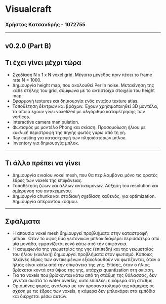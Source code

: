 # Visualcraft
### Χρήστος Κατσανδρής - 1072755

---

## v0.2.0 (Part B)

## Τι έχει γίνει μέχρι τώρα

- Σχεδίαση N x 1 x N voxel grid. Μέγιστο μέγεθος πριν πέσει το frame rate N = 1000.
- Δημιουργία height map, που ακολουθεί Perlin noise. Μετακίνηση της κάθε στήλης του grid, σύμφωνα με το αντίστοιχο στοιχείο του height map.
- Εφαρμογή textures και δημιουργία ενός ενιαίου texture atlas.
- Τοποθέτηση δέντρων και βράχων. Έχουν χρησιμοποιηθεί 3D μοντέλα, τα οποία έχουν γίνει voxelized με αλγόριθμο καταμέτρησης των vertices.
- Interactive camera manipulation.
- Φωτισμός με μοντέλο Phong και σκίαση. Προσομοίωση ήλιου με κυκλική περιστροφή της πηγής φωτός γύρω από τη γη.
- Ray casting για καταστροφή των πλησιέστερων μπλοκ.
- Inventory για δημιουργία μπλοκ.

---

## Τι άλλο πρέπει να γίνει

- Δημιουργία ενιαίου voxel mesh, που θα περιλαμβάνει μόνο τις ορατές έδρες των voxels της επιφάνειας.
- Τοποθέτηση ζώων και άλλων αντικειμένων. Αύξηση του resolution και σμίκρυνση του αντικειμένου.
- Δημιουργία chunks και σταδιακή σχεδίαση καθενός, για optimization. Δημιουργία απέραντου κόσμου.

---

## Σφάλματα

- Η απουσία voxel mesh δημιουργεί προβλήματα στην καταστροφή μπλοκ. Όταν το ύψος δύο γειτονικών μπλοκ διαφέρει περισσότερο από μία μονάδα, εμφανίζεται κενό κάτω από την επιφάνεια.
- Η ασυμφωνία της γεωμετρίας της γης (επίπεδη) και της γεωμετρίας του ήλιου (κυκλική) δημιουργεί προβλήματα στον φωτισμό. Κάποιες πλαϊνές έδρες των αντικειμένων εξακολουθούν να φωτίζονται, όταν ο ήλιος είναι κάτω από την επιφάνεια της γης. Επίσης, όταν ο ήλιος βρίσκεται κοντά στο ύψος της γης, υπάρχει quantization στη σκίαση.
- Για τα voxels που βρίσκονται κάτω από τη στάθμη της θάλασσας, δεν γίνεται σωστά το water overlay, ούτε επιπλέει η κάμερα στη στάθμη.
- Ορισμένες φορές, ανάλογα με τον προσανατολισμό της κάμερας σε σχέση με τις έδρες των voxels, η κάμερα δεν μπλοκάρει στα εμπόδια και διέρχεται μέσω αυτών.
